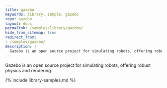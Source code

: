 ```yaml
---
title: gazebo
keywords: library, sample, gazebo
repo: gazebo
layout: docs
permalink: /samples/library/gazebo/
hide_from_sitemap: true
redirect_from:
- /samples/gazebo/
description: |
  Gazebo is an open source project for simulating robots, offering robust physics and rendering.
---
```


Gazebo is an open source project for simulating robots, offering robust physics and rendering.


{% include library-samples.md %}
